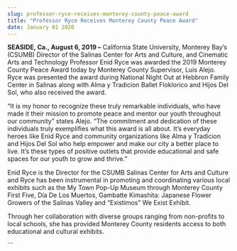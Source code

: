 ```yaml
---
slug: professor-ryce-receives-monterey-county-peace-award
title: "Professor Ryce Receives Monterey County Peace Award"
date: January 01 2020
---
```


 
<p>
  <b>SEASIDE, Ca., August 6, 2019 –</b> California State University, Monterey
  Bay’s (CSUMB) Director of the Salinas Center for Arts and Culture, and
  Cinematic Arts and Technology Professor Enid Ryce was awarded the 2019
  Monterey County Peace Award today by Monterey County Supervisor, Luis Alejo.
  Ryce was presented the award during National Night Out at Hebbron Family
  Center in Salinas along with Alma y Tradicion Ballet Floklorico and Hijos Del
  Sol, who also received the award.
</p>
<p>
  “It is my honor to recognize these truly remarkable individuals, who have made
  it their mission to promote peace and mentor our youth throughout our
  community” states Alejo. “The commitment and dedication of these individuals
  truly exemplifies what this award is all about. It’s everyday heroes like Enid
  Ryce and community organizations like Alma y Tradicion and Hijos Del Sol who
  help empower and make our city a better place to live. It’s these types of
  positive outlets that provide educational and safe spaces for our youth to
  grow and thrive.”
</p>
<p>
  Enid Ryce is the Director for the CSUMB Salinas Center for Arts and Culture
  and Ryce has been instrumental in promoting and coordinating various local
  exhibits such as the My Town Pop-Up Museum through Monterey County First Five,
  Día De Los Muertos, Gambatte Kimashita: Japanese Flower Growers of the Salinas
  Valley and “Existimos” We Exist Exhibit.
</p>
<p>
  Through her collaboration with diverse groups ranging from non-profits to
  local schools, she has provided Monterey County residents access to both
  educational and cultural exhibits.
</p>
```
